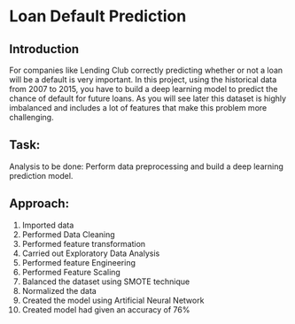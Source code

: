 # Loan Default Prediction
## Introduction
For companies like Lending Club correctly predicting whether or not a loan will be a default is very important. In this project, using the historical data from 2007 to 2015, you have to build a deep learning model to predict the chance of default for future loans. As you will see later this dataset is highly imbalanced and includes a lot of features that make this problem more challenging.
## Task:
Analysis to be done: Perform data preprocessing and build a deep learning prediction model. 
## Approach:
1.	Imported data
2.	Performed Data Cleaning
3.	Performed feature transformation
4.	Carried out Exploratory Data Analysis
5.	Performed feature Engineering
6.	Performed Feature Scaling
7.	Balanced the dataset using SMOTE technique
8.	Normalized the data
9.	Created the model using Artificial Neural Network
10.	Created model had given an accuracy of 76%
